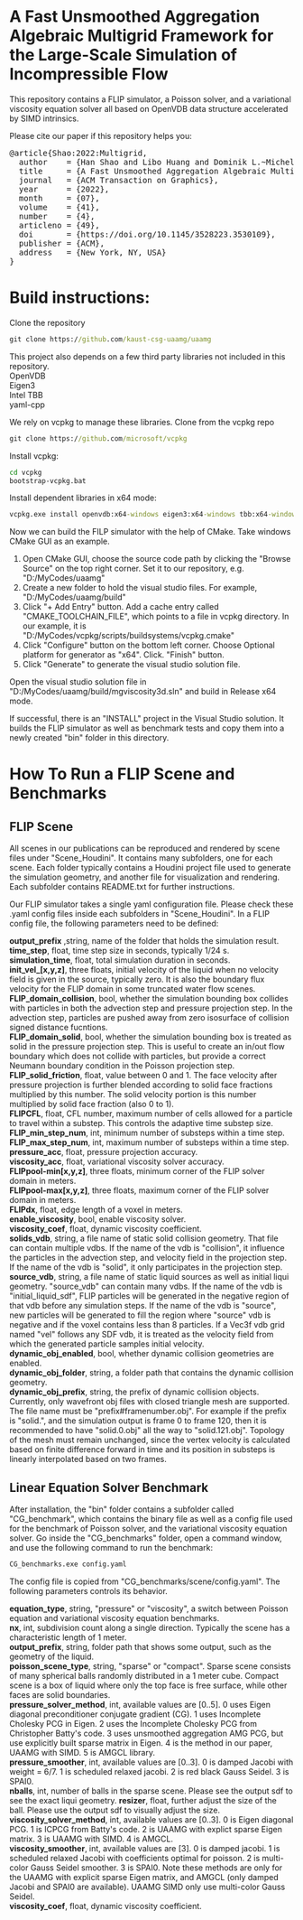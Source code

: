 # A Fast Unsmoothed Aggregation Algebraic Multigrid Framework for the Large-Scale Simulation of Incompressible Flow

This repository contains a FLIP simulator, a Poisson solver, and a variational viscosity equation solver all based on OpenVDB data structure accelerated by SIMD intrinsics.

Please cite our paper if this repository helps you:  
<pre>
@article{Shao:2022:Multigrid,  
  author    = {Han Shao and Libo Huang and Dominik L.~Michels},  
  title     = {A Fast Unsmoothed Aggregation Algebraic Multigrid Framework for the Large-Scale Simulation of Incompressible Flow},  
  journal   = {ACM Transaction on Graphics},  
  year      = {2022},  
  month     = {07},  
  volume    = {41},  
  number    = {4},  
  articleno = {49},  
  doi       = {https://doi.org/10.1145/3528223.3530109},  
  publisher = {ACM},  
  address   = {New York, NY, USA}  
}  
</pre>

# Build instructions:
Clone the repository
```cmd
git clone https://github.com/kaust-csg-uaamg/uaamg
```
This project also depends on a few third party libraries not included in this repository.  
OpenVDB  
Eigen3  
Intel TBB  
yaml-cpp  

We rely on vcpkg to manage these libraries.
Clone from the vcpkg repo
```cmd
git clone https://github.com/microsoft/vcpkg
```
Install vcpkg:
```cmd
cd vcpkg
bootstrap-vcpkg.bat
```

Install dependent libraries in x64 mode:
```cmd
vcpkg.exe install openvdb:x64-windows eigen3:x64-windows tbb:x64-windows yaml-cpp:x64-windows
```

Now we can build the FILP simulator with the help of CMake.
Take windows CMake GUI as an example.
1. Open CMake GUI, choose the source code path by clicking the "Browse Source" on the top right corner. Set it to our repository, e.g.  "D:/MyCodes/uaamg"
2. Create a new folder to hold the visual studio files. For example, "D:/MyCodes/uaamg/build"
3. Click "+ Add Entry" button. Add a cache entry called "CMAKE_TOOLCHAIN_FILE", which points to a file in vcpkg directory. In our example, it is "D:/MyCodes/vcpkg/scripts/buildsystems/vcpkg.cmake"
4. Click "Configure" button on the bottom left corner. Choose Optional platform for generator as "x64". Click. "Finish" button.
5. Click "Generate" to generate the visual studio solution file.

Open the visual studio solution file in "D:/MyCodes/uaamg/build/mgviscosity3d.sln" and build in Release x64 mode.

If successful, there is an "INSTALL" project in the Visual Studio solution. It builds the FLIP simulator as well as benchmark tests and copy them into a newly created "bin" folder in this directory.

# How To Run a FLIP Scene and Benchmarks
## FLIP Scene
All scenes in our publications can be reproduced and rendered by scene files under "Scene_Houdini". It contains many subfolders, one for each scene. Each folder typically contains a Houdini project file used to generate the simulation geometry, and another file for visualization and rendering. Each subfolder contains README.txt for further instructions.

Our FLIP simulator takes a single yaml configuration file. 
Please check these .yaml config files inside each subfolders in "Scene_Houdini".
In a FLIP config file, the following parameters need to be defined:

**output_prefix** ,string, name of the folder that holds the simulation result.  
**time_step**, float, time step size in seconds, typically 1/24 s.  
**simulation_time**, float, total simulation duration in seconds.  
**init_vel_[x,y,z]**, three floats, initial velocity of the liquid when no velocity field is given in the source, typically zero. It is also the boundary flux velocity for the FLIP domain in some truncated water flow scenes.
**FLIP_domain_collision**, bool, whether the simulation bounding box collides with particles in both the advection step and pressure projection step. In the advection step, particles are pushed away from zero isosurface of collision signed distance fucntions.  
**FLIP_domain_solid**, bool, whether the simulation bounding box is treated as solid in the pressure projection step. This is useful to create an in/out flow boundary which does not collide with particles, but provide a correct Neumann boundary condition in the Poisson projection step.  
**FLIP_solid_friction**, float, value between 0 and 1. The face velocity after pressure projection is further blended according to solid face fractions multiplied by this number. The solid velocity portion is this number multiplied by solid face fraction (also 0 to 1).  
**FLIPCFL**, float, CFL number, maximum number of cells allowed for a particle to travel within a substep. This controls the adaptive time substep size.  
**FLIP_min_step_num**, int, minimum number of substeps within a time step.  
**FLIP_max_step_num**, int, maximum number of substeps within a time step.  
**pressure_acc**, float, pressure projection accuracy.  
**viscosity_acc**, float, variational viscosity solver accuracy.  
**FLIPpool-min[x,y,z]**, three floats, minimum corner of the FLIP solver domain in meters.  
**FLIPpool-max[x,y,z]**, three floats, maximum corner of the FLIP solver domain in meters.  
**FLIPdx**, float, edge length of a voxel in meters.  
**enable_viscosity**, bool, enable viscosity solver.  
**viscosity_coef**, float, dynamic viscosity coefficient.  
**solids_vdb**, string, a file name of static solid collision geometry. That file can contain multiple vdbs. If the name of the vdb is "collision", it influence the particles in the advection step, and velocity field in the projection step. If the name of the vdb is "solid", it only participates in the projection step.  
**source_vdb**, string, a file name of static liquid sources as well as initial liqui geometry. "source_vdb" can contain many vdbs. If the name of the vdb is "initial_liquid_sdf", FLIP particles will be generated in the negative region of that vdb before any simulation steps. If the name of the vdb is "source", new particles will be generated to fill the region where "source" vdb is negative and if the voxel contains less than 8 particles. If a Vec3f vdb grid named "vel" follows any SDF vdb, it is treated as the velocity field from which the generated particle samples initial velocity.  
**dynamic_obj_enabled**, bool, whether dynamic collision geometries are enabled.  
**dynamic_obj_folder**, string, a folder path that contains the dynamic collision geometry.  
**dynamic_obj_prefix**, string, the prefix of dynamic collision objects. Currently, only wavefront obj files with closed triangle mesh are supported. The file name must be "prefix#framenumber.obj". For example if the prefix is "solid.", and the simulation output is frame 0 to frame 120, then it is recommended to have "solid.0.obj" all the way to "solid.121.obj". Topology of the mesh must remain unchanged, since the vertex velocity is calculated based on finite difference forward in time and its position in substeps is linearly interpolated based on two frames.


## Linear Equation Solver Benchmark
After installation, the "bin" folder contains a subfolder called "CG_benchmark", which contains the binary file as well as a config file used for the benchmark of Poisson solver, and the variational viscosity equation solver.
Go inside the "CG_benchmarks" folder, open a command window, and use the following command to run the benchmark:
```cmd
CG_benchmarks.exe config.yaml
```

The config file is copied from "CG_benchmarks/scene/config.yaml".
The following parameters controls its behavior.  

**equation_type**, string, "pressure" or "viscosity", a switch between Poisson equation and variational viscosity equation benchmarks.  
**nx**, int, subdivision count along a single direction. Typically the scene has a characteristic length of 1 meter.  
**output_prefix**, string, folder path that shows some output, such as the geometry of the liquid.  
**poisson_scene_type**, string, "sparse" or "compact". Sparse scene consists of many spherical balls randomly distributed in a 1 meter cube. Compact scene is a box of liquid where only the top face is free surface, while other faces are solid boundaries.  
**pressure_solver_method**, int, available values are [0..5]. 0 uses Eigen diagonal preconditioner conjugate gradient (CG). 1 uses Incomplete Cholesky PCG in Eigen. 2 uses the Incomplete Cholesky PCG from Christopher Batty's code. 3 uses unsmoothed aggregation AMG PCG, but use explicitly built sparse matrix in Eigen. 4 is the method in our paper, UAAMG with SIMD. 5 is AMGCL library.  
**pressure_smoother**, int, available values are [0..3]. 0 is damped Jacobi with weight = 6/7. 1 is scheduled relaxed jacobi. 2 is red black Gauss Seidel. 3 is SPAI0.  
**nballs**, int, number of balls in the sparse scene.  Please see the output sdf to see the exact liqui geometry. 
**resizer**, float, further adjust the size of the ball. Please use the output sdf to visually adjust the size.  
**viscosity_solver_method**, int, available values are [0..3]. 0 is Eigen diagonal PCG. 1 is ICPCG from Batty's code. 2 is UAAMG with explict sparse Eigen matrix. 3 is UAAMG with SIMD. 4 is AMGCL.  
**viscosity_smoother**, int, available values are [3]. 0 is damped jacobi. 1 is scheduled relaxed Jacobi with coefficients optimal for poisson. 2 is multi-color Gauss Seidel smoother. 3 is SPAI0. Note these methods are only for the UAAMG with explicit sparse Eigen matrix, and AMGCL (only damped Jacobi and SPAI0 are available). UAAMG SIMD only use multi-color Gauss Seidel.  
**viscosity_coef**, float, dynamic viscosity coefficient.  


